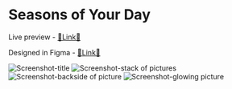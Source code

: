 # Seasons of Your Day

Live preview - [🔗Link🔗](https://nervous-swirles-a58fd5.netlify.app/)

Designed in Figma - [🔗Link🔗](https://www.figma.com/file/jjxzbSEqzWTQxvae120nun/Seasons?node-id=0%3A1)

![Screenshot-title](https://res.cloudinary.com/bodyofwater/image/upload/v1638560056/Seasons/screenshots/Seasons1_1_zujkzn.jpg)
![Screenshot-stack of pictures](https://res.cloudinary.com/bodyofwater/image/upload/v1638560058/Seasons/screenshots/Seasons2_1_d7pcj8.jpg)
![Screenshot-backside of picture](https://res.cloudinary.com/bodyofwater/image/upload/v1638560060/Seasons/screenshots/Seasons3_1_bpeff8.jpg)
![Screenshot-glowing picture](https://res.cloudinary.com/bodyofwater/image/upload/v1638560062/Seasons/screenshots/Seasons4_1_x5ceos.jpg)
